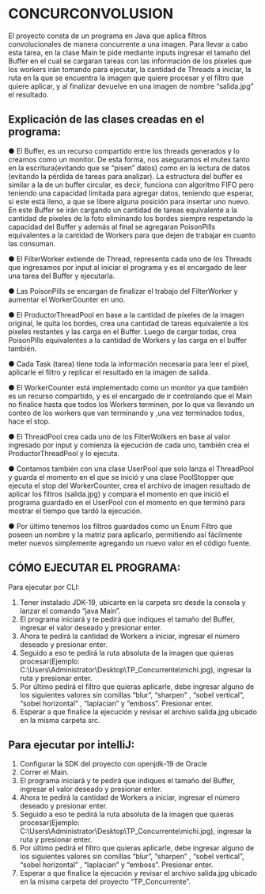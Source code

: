 # CONCURCONVOLUSION
El proyecto consta de un programa en Java que aplica filtros
convolucionales de manera concurrente a una imagen.
Para llevar a cabo esta tarea, en la clase Main te pide mediante inputs
ingresar el tamaño del Buffer en el cual se cargaran tareas con las
información de los píxeles que los workers irán tomando para ejecutar, la
cantidad de Threads a iniciar, la ruta en la que se encuentra la imagen que
quiere procesar y el filtro que quiere aplicar, y al finalizar devuelve en una
imagen de nombre “salida.jpg” el resultado.

## Explicación de las clases creadas en el programa:

● El Buffer, es un recurso compartido entre los threads generados y lo
creamos como un monitor. De esta forma, nos aseguramos el mutex
tanto en la escritura(evitando que se “pisen” datos) como en la lectura
de datos (evitando la pérdida de tareas para analizar). La estructura
del buffer es similar a la de un buffer circular, es decir, funciona con
algoritmo FIFO pero teniendo una capacidad limitada para agregar
datos, teniendo que esperar, si este está lleno, a que se libere alguna
posición para insertar uno nuevo. En este Buffer se irán cargando un
cantidad de tareas equivalente a la cantidad de pixeles de la foto
eliminando los bordes siempre respetando la capacidad del Buffer y
además al final se agregaran PoisonPills equivalentes a la cantidad de
Workers para que dejen de trabajar en cuanto las consuman.

● El FilterWorker extiende de Thread, representa cada uno de los
Threads que ingresamos por input al iniciar el programa y es el
encargado de leer una tarea del Buffer y ejecutarla.

● Las PoisonPills se encargan de finalizar el trabajo del FilterWorker y
aumentar el WorkerCounter en uno.

● El ProductorThreadPool en base a la cantidad de píxeles de la imagen
original, le quita los bordes, crea una cantidad de tareas equivalente a
los píxeles restantes y las carga en el Buffer. Luego de cargar todas,
crea PoisonPills equivalentes a la cantidad de Workers y las carga en
el buffer también.

● Cada Task (tarea) tiene toda la información necesaria para leer el
pixel, aplicarle el filtro y replicar el resultado en la imagen de salida.

● El WorkerCounter está implementado como un monitor ya que también
es un recurso compartido, y es el encargado de ir controlando que el
Main no finalice hasta que todos los Workers terminen, por lo que va
llevando un conteo de los workers que van terminando y ,una vez
terminados todos, hace el stop.

● El ThreadPool crea cada uno de los FilterWolkers en base al valor
ingresado por input y comienza la ejecución de cada uno, también
crea el ProductorThreadPool y lo ejecuta.

● Contamos también con una clase UserPool que solo lanza el
ThreadPool y guarda el momento en el que se inició y una clase
PoolStopper que ejecuta el stop del WorkerCounter, crea el archivo de
imagen resultado de aplicar los filtros (salida.jpg) y compara el
momento en que inició el programa guardado en el UserPool con el
momento en que terminó para mostrar el tiempo que tardó la
ejecución.

● Por último tenemos los filtros guardados como un Enum Filtro que
poseen un nombre y la matriz para aplicarlo, permitiendo así
fácilmente meter nuevos simplemente agregando un nuevo valor en el
código fuente.

## CÓMO EJECUTAR EL PROGRAMA:
Para ejecutar por CLI:

1. Tener instalado JDK-19, ubicarte en la carpeta src desde la consola y
lanzar el comando “java Main”.
2. El programa iniciará y te pedirá que indiques el tamaño del Buffer,
ingresar el valor deseado y presionar enter.
3. Ahora te pedirá la cantidad de Workers a iniciar, ingresar el número
deseado y presionar enter.
4. Seguido a eso te pedirá la ruta absoluta de la imagen que quieras
procesar(Ejemplo:
C:\Users\Administrator\Desktop\TP_Concurrente\michi.jpg), ingresar
la ruta y presionar enter.
5. Por último pedirá el filtro que quieras aplicarle, debe ingresar alguno
de los siguientes valores sin comillas “blur”, “sharpen” , “sobel
vertical”, “sobel horizontal” , “laplacian” y “emboss”. Presionar enter.
6. Esperar a que finalice la ejecución y revisar el archivo salida.jpg
ubicado en la misma carpeta src.

## Para ejecutar por intelliJ:

1. Configurar la SDK del proyecto con openjdk-19 de Oracle
2. Correr el Main.
3. El programa iniciará y te pedirá que indiques el tamaño del Buffer,
ingresar el valor deseado y presionar enter.
4. Ahora te pedirá la cantidad de Workers a iniciar, ingresar el número
deseado y presionar enter.
5. Seguido a eso te pedirá la ruta absoluta de la imagen que quieras
procesar(Ejemplo:
C:\Users\Administrator\Desktop\TP_Concurrente\michi.jpg), ingresar
la ruta y presionar enter.
6. Por último pedirá el filtro que quieras aplicarle, debe ingresar alguno
de los siguientes valores sin comillas “blur”, “sharpen” , “sobel
vertical”, “sobel horizontal” , “laplacian” y “emboss”. Presionar enter.
7. Esperar a que finalice la ejecución y revisar el archivo salida.jpg
ubicado en la misma carpeta del proyecto “TP_Concurrente”.
